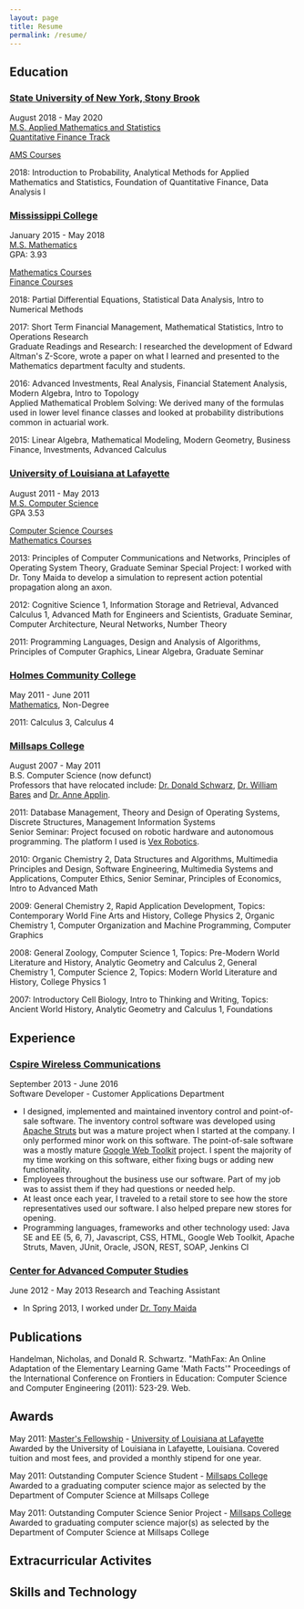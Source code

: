 ```yaml
---
layout: page
title: Resume
permalink: /resume/
---
```


## Education

### [State University of New York, Stony Brook](https://www.stonybrook.edu/)
August 2018 - May 2020  
[M.S. Applied Mathematics and Statistics](https://www.stonybrook.edu/commcms/ams/)  
[Quantitative Finance Track](https://www.stonybrook.edu/commcms/ams/graduate/qf/index.php)

[AMS Courses](https://www.stonybrook.edu/commcms/ams/graduate/offerings.php)

2018: Introduction to Probability, Analytical Methods for Applied Mathematics and Statistics, Foundation of Quantitative Finance, Data Analysis I

### [Mississippi College](http://www.mc.edu)
January 2015 - May 2018  
[M.S. Mathematics](https://www.mc.edu/academics/departments/math/graduate-programs#mathematics-ms)  
GPA: 3.93

[Mathematics Courses](http://catalog.mc.edu/mime/media/32/1215/2017-2018+GRADUATE+CATALOG.pdf#page=153)  
[Finance Courses](http://business.mc.edu/mba/courses/#fin)

2018: Partial Differential Equations, Statistical Data Analysis, Intro to Numerical Methods

2017: Short Term Financial Management, Mathematical Statistics, Intro to Operations Research  
Graduate Readings and Research: I researched the development of Edward Altman's Z-Score, wrote a paper on what I learned and presented to the Mathematics department faculty and students.

2016: Advanced Investments, Real Analysis, Financial Statement Analysis, Modern Algebra, Intro to Topology  
Applied Mathematical Problem Solving: We derived many of the formulas used in lower level finance classes and looked at probability distributions common in actuarial work.

2015: Linear Algebra, Mathematical Modeling, Modern Geometry, Business Finance, Investments, Advanced Calculus 

### [University of Louisiana at Lafayette](https://louisiana.edu/)
August 2011 - May 2013  
[M.S. Computer Science](https://computing.louisiana.edu/node/66)  
GPA 3.53

[Computer Science Courses](http://catalog.louisiana.edu/content.php?filter[27]=CSCE&filter[29]=&filter[course_type]=-1&filter[keyword]=&filter[32]=1&filter[cpage]=1&cur_cat_oid=5&expand=&navoid=1053&search_database=Filter#acalog_template_course_filter)  
[Mathematics Courses](http://catalog.louisiana.edu/content.php?filter%5B27%5D=MATH&filter%5B29%5D=&filter%5Bcourse_type%5D=-1&filter%5Bkeyword%5D=&filter%5B32%5D=1&filter%5Bcpage%5D=1&cur_cat_oid=5&expand=&navoid=1053&search_database=Filter#acalog_template_course_filter)

2013: Principles of Computer Communications and Networks, Principles of Operating System Theory, Graduate Seminar
Special Project: I worked with Dr. Tony Maida to develop a simulation to represent action potential propagation along an axon. 

2012: Cognitive Science 1, Information Storage and Retrieval, Advanced Calculus 1, Advanced Math for Engineers and Scientists, Graduate Seminar, Computer Architecture, Neural Networks, Number Theory

2011: Programming Languages, Design and Analysis of Algorithms, Principles of Computer Graphics, Linear Algebra, Graduate Seminar

### [Holmes Community College](http://www.holmescc.edu/)

May 2011 - June 2011  
[Mathematics](http://www.holmescc.edu/departments/academic/mathematics_computer_science/index.aspx), Non-Degree

2011: Calculus 3, Calculus 4

### [Millsaps College](http://www.millsaps.edu/)

August 2007 - May 2011  
B.S. Computer Science (now defunct)  
Professors that have relocated include: [Dr. Donald Schwarz](http://www.marist.edu/compscimath/facviewer.html?uid=439), [Dr. William Bares](http://compsci.cofc.edu/about/faculty-staff-listing/bares-william.php) and [Dr. Anne Applin](https://www.smccme.edu/faculty-profiles/).

2011: Database Management, Theory and Design of Operating Systems, Discrete Structures, Management Information Systems  
Senior Seminar: Project focused on robotic hardware and autonomous programming. The platform I used is [Vex Robotics](https://www.vexrobotics.com/).

2010: Organic Chemistry 2, Data Structures and Algorithms, Multimedia Principles and Design, Software Engineering, Multimedia Systems and Applications, Computer Ethics, Senior Seminar, Principles of Economics, Intro to Advanced Math

2009: General Chemistry 2, Rapid Application Development, Topics: Contemporary World Fine Arts and History, College Physics 2, Organic Chemistry 1, Computer Organization and Machine Programming, Computer Graphics

2008: General Zoology, Computer Science 1, Topics: Pre-Modern World Literature and History, Analytic Geometry and Calculus 2, General Chemistry 1, Computer Science 2, Topics: Modern World Literature and History, College Physics 1

2007: Introductory Cell Biology, Intro to Thinking and Writing, Topics: Ancient World History, Analytic Geometry and Calculus 1, Foundations

## Experience

### [Cspire Wireless Communications](http://www.cspire.com/)

September 2013 - June 2016  
Software Developer - Customer Applications Department

* I designed, implemented and maintained inventory control and point-of-sale software. The inventory control software was developed using [Apache Struts](http://struts.apache.org/) but was a mature project when I started at the company. I only performed minor work on this software. The point-of-sale software was a mostly mature [Google Web Toolkit](http://www.gwtproject.org/) project.  I spent the majority of my time working on this software, either fixing bugs or adding new functionality.   
* Employees throughout the business use our software. Part of my job was to assist them if they had questions or needed help.   
* At least once each year, I traveled to a retail store to see how the store representatives used our software. I also helped prepare new stores for opening.
* Programming languages, frameworks and other technology used: Java SE and EE (5, 6, 7), Javascript, CSS, HTML, Google Web Toolkit, Apache Struts, Maven, JUnit, Oracle, JSON, REST, SOAP, Jenkins CI

### [Center for Advanced Computer Studies](https://computing.louisiana.edu/computer-sciences/center-advanced-computer-studies)

June 2012 - May 2013
Research and Teaching Assistant

* In Spring 2013, I worked under [Dr. Tony Maida](https://people.cmix.louisiana.edu/maida/) 


## Publications
Handelman, Nicholas, and Donald R. Schwartz. "MathFax: An Online Adaptation of the Elementary Learning Game 'Math Facts'" Proceedings of the International Conference on Frontiers in Education: Computer Science and Computer Engineering (2011): 523-29. Web.

## Awards
May 2011: [Master's Fellowship](https://gradschool.louisiana.edu/assistantships-fellowships-funding/fellowships) - 
[University of Louisiana at Lafayette](https://louisiana.edu/)  
Awarded by the University of Louisiana in Lafayette, Louisiana. Covered tuition and most fees, and provided a monthly stipend for one year.

May 2011: Outstanding Computer Science Student - [Millsaps College](http://www.millsaps.edu/)  
Awarded to a graduating computer science major as selected by the Department of Computer Science at Millsaps College

May 2011: Outstanding Computer Science Senior Project - [Millsaps College](http://www.millsaps.edu/)  
Awarded to graduating computer science major(s) as selected by the Department of Computer Science at Millsaps College

## Extracurricular Activites

## Skills and Technology
